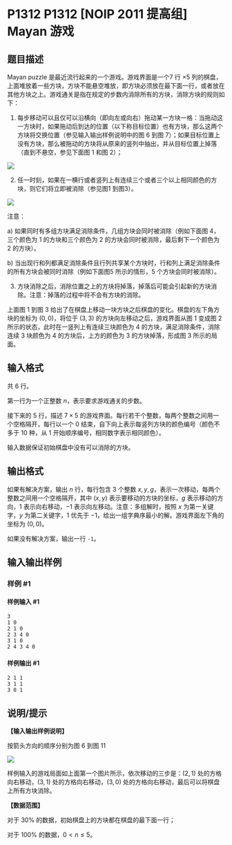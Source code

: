# P1312 P1312 [NOIP 2011 提高组] Mayan 游戏

## 题目描述

Mayan puzzle 是最近流行起来的一个游戏。游戏界面是一个$7$ 行 $\times5$ 列的棋盘，上面堆放着一些方块，方块不能悬空堆放，即方块必须放在最下面一行，或者放在其他方块之上。游戏通关是指在规定的步数内消除所有的方块，消除方块的规则如下：

1. 每步移动可以且仅可以沿横向（即向左或向右）拖动某一方块一格：当拖动这一方块时，如果拖动后到达的位置（以下称目标位置）也有方块，那么这两个方块将交换位置（参见输入输出样例说明中的图 $6$ 到图 $7$）；如果目标位置上没有方块，那么被拖动的方块将从原来的竖列中抽出，并从目标位置上掉落（直到不悬空，参见下面图 $1$ 和图 $2$）；

![](https://cdn.luogu.com.cn/upload/image_hosting/gyse4ktp.png)

2. 任一时刻，如果在一横行或者竖列上有连续三个或者三个以上相同颜色的方块，则它们将立即被消除（参见图1 到图3）。

![](https://cdn.luogu.com.cn/upload/image_hosting/et7at5fd.png)

注意：

a) 如果同时有多组方块满足消除条件，几组方块会同时被消除（例如下面图 $4$，三个颜色为 $1$ 的方块和三个颜色为 $2$ 的方块会同时被消除，最后剩下一个颜色为 $2$ 的方块）。

b) 当出现行和列都满足消除条件且行列共享某个方块时，行和列上满足消除条件的所有方块会被同时消除（例如下面图5 所示的情形，$5$ 个方块会同时被消除）。

3. 方块消除之后，消除位置之上的方块将掉落，掉落后可能会引起新的方块消除。注意：掉落的过程中将不会有方块的消除。

上面图 $1$ 到图 $3$ 给出了在棋盘上移动一块方块之后棋盘的变化。棋盘的左下角方块的坐标为 $(0,0)$，将位于 $(3,3)$ 的方块向左移动之后，游戏界面从图 $1$ 变成图 $2$ 所示的状态，此时在一竖列上有连续三块颜色为 $4$ 的方块，满足消除条件，消除连续 $3$ 块颜色为 $4$ 的方块后，上方的颜色为 $3$ 的方块掉落，形成图 $3$ 所示的局面。


## 输入格式

共 $6$ 行。

第一行为一个正整数 $n$，表示要求游戏通关的步数。

接下来的 $5$ 行，描述 $7 \times 5$ 的游戏界面。每行若干个整数，每两个整数之间用一个空格隔开，每行以一个 $0$ 结束，自下向上表示每竖列方块的颜色编号（颜色不多于 $10$ 种，从 $1$ 开始顺序编号，相同数字表示相同颜色）。

输入数据保证初始棋盘中没有可以消除的方块。

## 输出格式

如果有解决方案，输出 $n$ 行，每行包含 $3$ 个整数 $x,y,g$，表示一次移动，每两个整数之间用一个空格隔开，其中 $(x,y)$ 表示要移动的方块的坐标，$g$ 表示移动的方向，$1$ 表示向右移动，$-1$ 表示向左移动。注意：多组解时，按照 $x$ 为第一关键字，$y$ 为第二关键字，$1$ 优先于 $-1$，给出一组字典序最小的解。游戏界面左下角的坐标为 $(0,0)$。

如果没有解决方案，输出一行 `-1`。


## 输入输出样例

### 样例 #1

#### 样例输入 #1

```
3
1 0
2 1 0
2 3 4 0
3 1 0
2 4 3 4 0
```

#### 样例输出 #1

```
2 1 1
3 1 1
3 0 1
```

## 说明/提示

**【输入输出样例说明】**

按箭头方向的顺序分别为图 $6$ 到图 $11$

![](https://cdn.luogu.com.cn/upload/image_hosting/vmb8yy6n.png)

样例输入的游戏局面如上面第一个图片所示，依次移动的三步是：$(2,1)$ 处的方格向右移动，$(3,1)$ 处的方格向右移动，$(3,0)$ 处的方格向右移动，最后可以将棋盘上所有方块消除。

**【数据范围】**

对于 $30\%$ 的数据，初始棋盘上的方块都在棋盘的最下面一行；

对于 $100\%$ 的数据，$0<n \le 5$。
